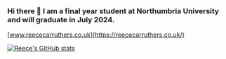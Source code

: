 ### Hi there 👋 I am a final year student at Northumbria University and will graduate in July 2024.

[www.reececarruthers.co.uk](https://reececarruthers.co.uk/)

[![Reece's GitHub stats](https://github-readme-stats.vercel.app/api?username=Reece-Carruthers&show=reviews&hide=stars,issues&show_icons=true&theme=radical)](https://github.com/anuraghazra/github-readme-stats)


<!--
**Reece-Carruthers/reece-carruthers** is a ✨ _special_ ✨ repository because its `README.md` (this file) appears on your GitHub profile.

Here are some ideas to get you started:

- 🔭 I’m currently working on ...
- 🌱 I’m currently learning ...
- 👯 I’m looking to collaborate on ...
- 🤔 I’m looking for help with ...
- 💬 Ask me about ...
- 📫 How to reach me: ...
- 😄 Pronouns: ...
- ⚡ Fun fact: ...
-->
